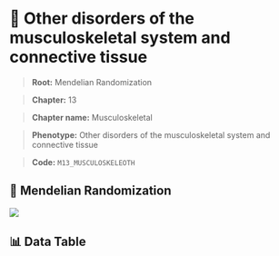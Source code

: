 # 🧪 Other disorders of the musculoskeletal system and connective tissue

> **Root:** Mendelian Randomization

> **Chapter:** 13  

> **Chapter name:** Musculoskeletal

> **Phenotype:** Other disorders of the musculoskeletal system and connective tissue  

> **Code:** `M13_MUSCULOSKELEOTH`

## 🧬 Mendelian Randomization  

<img src="/MR/Figures/Forward/M13_MUSCULOSKELEOTH.png"/>

## 📊 Data Table

<CsvTableMRF src="/MR_Data/Forward/M13_MUSCULOSKELEOTH.csv"/>
